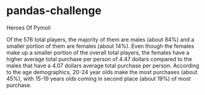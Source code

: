 # pandas-challenge

Heroes Of Pymoli

Of the 576 total players, the majority of them are males (about 84%) and a smaller portion of them are females (about 14%).
Even though the females make up a smaller portion of the overall total players, the females have a higher average total purchase per person of 4.47 dollars compared to the males that have a 4.07 dollars average total purchase per person.
According to the age demographics, 20-24 year olds make the most purchases (about 45%), with 15-19 years olds coming in second place (about 19%) of most purchase.
